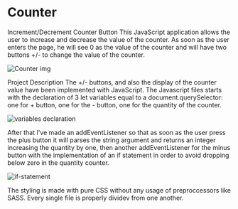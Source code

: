 # Counter
Increment/Decrement Counter Button
This JavaScript application allows the user to increase and decrease the value of the counter.
As soon as the user enters the page, he will see 0 as the value of the counter and will have two buttons +/- to change the value of the counter.

![Counter img](https://user-images.githubusercontent.com/83421064/130104091-43ac8d05-484b-4131-aedc-875367acf1dd.png)

Project Description
The +/- buttons, and also the display of the counter value have been implemented with JavaScript.
The Javascript files starts with the declaration of 3 let variables equal to a document.querySelector: one for + button, one for the - button, one for the quantity of the counter.

![variables declaration](https://user-images.githubusercontent.com/83421064/130105915-a5c07a5c-9726-46aa-9d6f-3529a8fb04a0.png)

After that I've made an addEventListener so that as soon as the user press the plus button it will parses the string argument and returns an integer increasing the quantity by one, then another addEventListener for the minus button with the implementation of an if statement in order to avoid dropping below zero in the quantity counter.

![if-statement](https://user-images.githubusercontent.com/83421064/130106458-1b180f5b-2c6f-466d-9225-8c43fc3bf90f.png)

The styling is made with pure CSS without any usage of preproccessors like SASS.
Every single file is properly dividev from one another.
